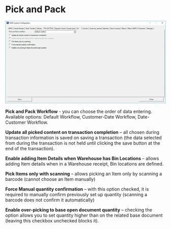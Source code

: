 # Pick and Pack

![Pick and Pack](./media/cc-pick-and-pack.webp)

**Pick and Pack Workflow** - you can choose the order of data entering. Available options: Default Workflow, Customer-Date Workflow, Date-Customer Workflow.

**Update all picked content on transaction completion** – all chosen during transaction information is saved on saving a transaction (the data selected from during the transaction is not held until clicking the save button at the end of the transaction).

**Enable adding Item Details when Warehouse has Bin Locations** – allows adding Item details when in a Warehouse receipt, Bin locations are defined.

**Pick Items only with scanning** – allows picking an Item only by scanning a barcode (cannot choose an Item manually)

**Force Manual quantity confirmation** – with this option checked, it is required to manually confirm previously set up quantity (scanning a barcode does not confirm it automatically)

**Enable over-picking to base open document quantity** – checking the option allows you to set quantity higher than on the related base document (leaving this checkbox unchecked blocks it).
